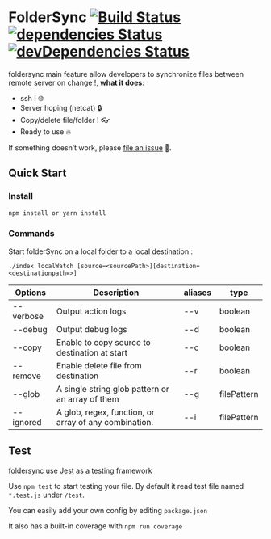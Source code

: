 # FolderSync [![Build Status](https://travis-ci.org/FabienGreard/foldersync.svg?branch=master)](https://travis-ci.org/FabienGreard/foldersync)[![dependencies Status](https://david-dm.org/FabienGreard/foldersync/status.svg)](https://david-dm.org/FabienGreard/foldersync)[![devDependencies Status](https://david-dm.org/FabienGreard/foldersync/dev-status.svg)](https://david-dm.org/FabienGreard/foldersync?type=dev)

foldersync main feature allow developers to synchronize files between remote server on change !, **what it does**:

- ssh ! :globe_with_meridians:
- Server hoping (netcat) :lock:
- Copy/delete file/folder ! :eyeglasses:
- Ready to use :fire:

If something doesn’t work, please [file an issue](https://github.com/FabienGreard/foldersync/issues/new) :bug:.

## Quick Start

### Install

```sh
npm install or yarn install
```

### Commands

Start folderSync on a local folder to a local destination :

`./index localWatch [source=<sourcePath>][destination=<destinationpath=>]`

| Options   | Description                                           | aliases | type        |
| --------- | ----------------------------------------------------- | ------- | ----------- |
| --verbose | Output action logs                                    | --v     | boolean     |
| --debug   | Output debug logs                                     | --d     | boolean     |
| --copy    | Enable to copy source to destination at start         | --c     | boolean     |
| --remove  | Enable delete file from destination                   | --r     | boolean     |
| --glob    | A single string glob pattern or an array of them      | --g     | filePattern |
| --ignored | A glob, regex, function, or array of any combination. | --i     | filePattern |

## Test

foldersync use [Jest](https://facebook.github.io/jest/) as a testing framework

Use `npm test` to start testing your file. By default it read test file named `*.test.js` under `/test`.

You can easily add your own config by editing `package.json`

It also has a built-in coverage with `npm run coverage`
